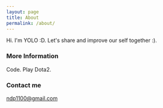 ```yaml
---
layout: page
title: About
permalink: /about/
---
```


Hi. I'm YOLO :D. Let's share and improve our self together :).

### More Information

Code.
Play Dota2.

### Contact me

[ndp1100@gmail.com](mailto:ndp1100@gmail.com)